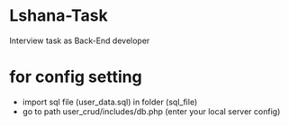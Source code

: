 # Lshana-Task
 Interview task as Back-End developer
 # for config setting
 * import sql file (user_data.sql) in folder (sql_file)
 * go to path user_crud/includes/db.php (enter your local server config)
